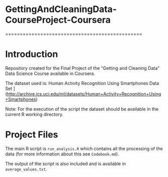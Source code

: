 # GettingAndCleaningData-CourseProject-Coursera
===============================================
# Introduction
Repository created for the Final Project of the "Getting and Cleaning Data" Data Science Course available in Coursera.

The dataset used is:
Human Activity Recognition Using Smartphones Data Set ](http://archive.ics.uci.edu/ml/datasets/Human+Activity+Recognition+Using+Smartphones)

Note: For the execution of the script the dataset should be available in the current R working directory.

# Project Files
The main R script is `run_analysis.R` which contains all the processing of the data (for more information about this see `Codebook.md`).

The output of the script is also included and is available in `average_values.txt`.
